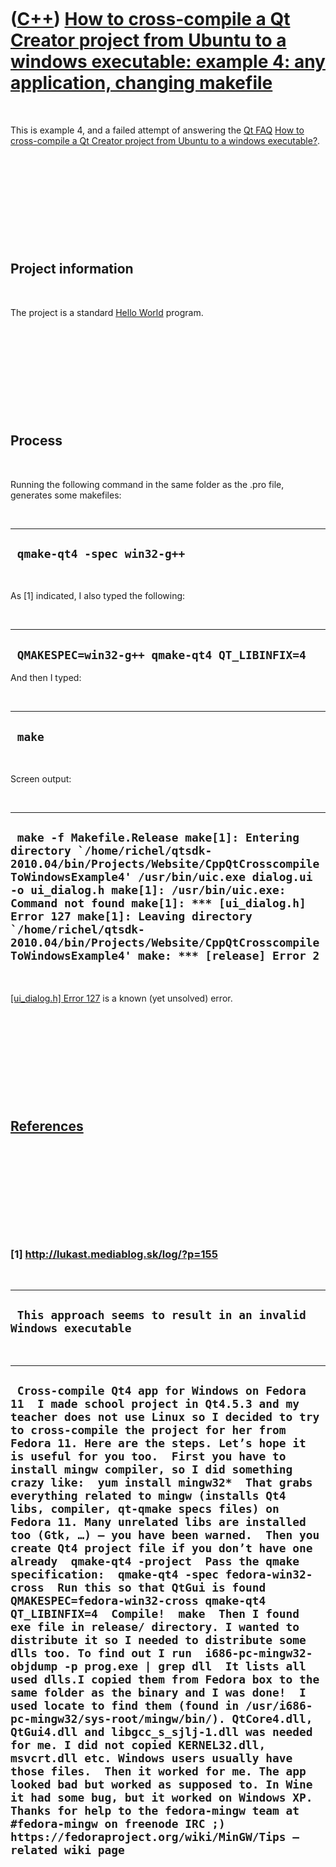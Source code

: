 



 

 

 

 

 

([C++](Cpp.md)) [How to cross-compile a Qt Creator project from Ubuntu to a windows executable: example 4: any application, changing makefile](CppQtCrosscompileToWindowsExample4.md)
=======================================================================================================================================================================================

 

This is example 4, and a failed attempt of answering the [Qt
FAQ](CppQtFaq.md) [How to cross-compile a Qt Creator project from
Ubuntu to a windows executable?](CppQtCrosscompileToWindows.md).

 

 

 

 

 

Project information
-------------------

 

The project is a standard [Hello
World](CppHelloWorldQtCreatorUbuntu.md) program.

 

 

 

 

 

Process
-------

 

Running the following command in the same folder as the .pro file,
generates some makefiles:

 

  ------------------------------
  ` qmake-qt4 -spec win32-g++`
  ------------------------------

 

As \[1\] indicated, I also typed the following:

 

  ------------------------------------------------
  ` QMAKESPEC=win32-g++ qmake-qt4 QT_LIBINFIX=4`
  ------------------------------------------------

And then I typed:

 

  ---------
  ` make`
  ---------

 

Screen output:

 

  --------------------------------------------------------------------------------------------------------------------------------------------------------------------------------------------------------------------------------------------------------------------------------------------------------------------------------------------------------------------------------------------------------------------------
  ``  make -f Makefile.Release make[1]: Entering directory `/home/richel/qtsdk-2010.04/bin/Projects/Website/CppQtCrosscompileToWindowsExample4' /usr/bin/uic.exe dialog.ui -o ui_dialog.h make[1]: /usr/bin/uic.exe: Command not found make[1]: *** [ui_dialog.h] Error 127 make[1]: Leaving directory `/home/richel/qtsdk-2010.04/bin/Projects/Website/CppQtCrosscompileToWindowsExample4' make: *** [release] Error 2 ``
  --------------------------------------------------------------------------------------------------------------------------------------------------------------------------------------------------------------------------------------------------------------------------------------------------------------------------------------------------------------------------------------------------------------------------

 

[\[ui\_dialog.h\] Error 127](CppMiscErrorUi_dialogHerror127.md) is a
known (yet unsolved) error.

 

 

 

 

 

[References](CppReferences.md)
-------------------------------

 

 

 

 

 

### \[1\] http://lukast.mediablog.sk/log/?p=155

 

  -------------------------------------------------------------------
  ` This approach seems to result in an invalid Windows executable`
  -------------------------------------------------------------------

 

  ---------------------------------------------------------------------------------------------------------------------------------------------------------------------------------------------------------------------------------------------------------------------------------------------------------------------------------------------------------------------------------------------------------------------------------------------------------------------------------------------------------------------------------------------------------------------------------------------------------------------------------------------------------------------------------------------------------------------------------------------------------------------------------------------------------------------------------------------------------------------------------------------------------------------------------------------------------------------------------------------------------------------------------------------------------------------------------------------------------------------------------------------------------------------------------------------------------------------------------------------------------------------------------------------------------------------------------------------------------------------------------------------------------------------------------------------------------------------------------------------------------------------------------------------------------------------------------------------------------------------
  ` Cross-compile Qt4 app for Windows on Fedora 11  I made school project in Qt4.5.3 and my teacher does not use Linux so I decided to try to cross-compile the project for her from Fedora 11. Here are the steps. Let’s hope it is useful for you too.  First you have to install mingw compiler, so I did something crazy like:  yum install mingw32*  That grabs everything related to mingw (installs Qt4 libs, compiler, qt-qmake specs files) on Fedora 11. Many unrelated libs are installed too (Gtk, …) – you have been warned.  Then you create Qt4 project file if you don’t have one already  qmake-qt4 -project  Pass the qmake specification:  qmake-qt4 -spec fedora-win32-cross  Run this so that QtGui is found  QMAKESPEC=fedora-win32-cross qmake-qt4 QT_LIBINFIX=4  Compile!  make  Then I found exe file in release/ directory. I wanted to distribute it so I needed to distribute some dlls too. To find out I run  i686-pc-mingw32-objdump -p prog.exe | grep dll  It lists all used dlls.I copied them from Fedora box to the same folder as the binary and I was done!  I used locate to find them (found in /usr/i686-pc-mingw32/sys-root/mingw/bin/). QtCore4.dll, QtGui4.dll and libgcc_s_sjlj-1.dll was needed for me. I did not copied KERNEL32.dll, msvcrt.dll etc. Windows users usually have those files.  Then it worked for me. The app looked bad but worked as supposed to. In Wine it had some bug, but it worked on Windows XP.  Thanks for help to the fedora-mingw team at #fedora-mingw on freenode IRC ;) https://fedoraproject.org/wiki/MinGW/Tips – related wiki page`
  ---------------------------------------------------------------------------------------------------------------------------------------------------------------------------------------------------------------------------------------------------------------------------------------------------------------------------------------------------------------------------------------------------------------------------------------------------------------------------------------------------------------------------------------------------------------------------------------------------------------------------------------------------------------------------------------------------------------------------------------------------------------------------------------------------------------------------------------------------------------------------------------------------------------------------------------------------------------------------------------------------------------------------------------------------------------------------------------------------------------------------------------------------------------------------------------------------------------------------------------------------------------------------------------------------------------------------------------------------------------------------------------------------------------------------------------------------------------------------------------------------------------------------------------------------------------------------------------------------------------------

 

 

 

 

 





 



